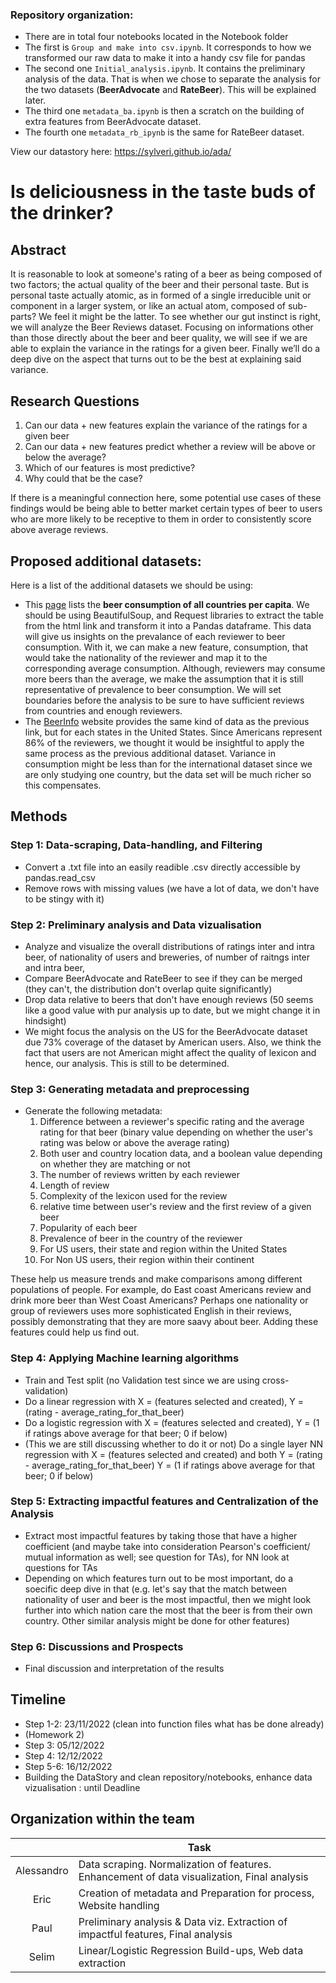 ### Repository organization:
* There are in total four notebooks located in the Notebook folder
 * The first is <code>Group and make into csv.ipynb</code>. It corresponds to how we transformed our raw data to make it into a handy csv file for pandas
 * The second one <code>Initial_analysis.ipynb</code>. It contains the preliminary analysis of the data. That is when we chose to separate the analysis for the two datasets (__BeerAdvocate__ and __RateBeer__). This will be explained later.
 * The third one <code>metadata_ba.ipynb</code> is then a scratch on the building of extra features from BeerAdvocate dataset.
 * The fourth one <code>metadata_rb_ipynb</code> is the same for RateBeer dataset.

View our datastory here: https://sylveri.github.io/ada/
# Is deliciousness in the taste buds of the drinker? 

## Abstract
It is reasonable to look at someone's rating of a beer as being composed of two factors; the actual quality of the beer and their personal taste. But is personal taste actually atomic, as in formed of a single irreducible unit or component in a larger system, or like an actual atom, composed of sub-parts? 
We feel it might be the latter.
To see whether our gut instinct is right, we will analyze the Beer Reviews dataset. Focusing on informations other than those directly about the beer and beer quality, we will see if we are able to explain the variance in the ratings for a given beer. Finally we’ll do a deep dive on the aspect that turns out to be the best at explaining said variance.


## Research Questions
1) Can our data + new features explain the variance of the ratings for a given beer
2) Can our data + new features predict whether a review will be above or below the average?
3) Which of our features is most predictive?
4) Why could that be the case?

If there is a meaningful connection here, some potential use cases of these findings would be being able to better market certain types of beer to users who are more likely to be receptive to them in order to consistently score above average reviews.

## Proposed additional datasets:
Here is a list of the additional datasets we should be using:
  * This [page](https://en.wikipedia.org/wiki/List_of_countries_by_beer_consumption_per_capita) lists the __beer consumption of all countries per capita__. We should be using BeautifulSoup, and Request libraries to extract the table from the html link and transform it into a Pandas dataframe. This data will give us insights on the prevalance of each reviewer to beer consumption. With it, we can make a new feature, consumption, that would take the nationality of the reviewer and map it to the corresponding average consumption. Although, reviewers may consume more beers than the average, we make the assumption that it is still representative of prevalence to beer consumption. We will set boundaries before the analysis to be sure to have sufficient reviews from countries and enough reviewers.
  * The [BeerInfo](https://beerinfo.com/beer-consumption-by-state-per-capita/) website provides the same kind of data as the previous link, but for each states in the United States. Since Americans represent 86% of the reviewers, we thought it would be insightful to apply the same process as the previous additional dataset. Variance in consumption might be less than for the international dataset since we are only studying one country, but the data set will be much richer so this compensates.

## Methods
### Step 1: Data-scraping, Data-handling, and Filtering

* Convert a .txt file into an easily readible .csv directly accessible  by pandas.read_csv
* Remove rows with missing values (we have a lot of data, we don't have to be stingy with it)

### Step 2: Preliminary analysis and Data vizualisation

* Analyze and visualize the overall distributions of ratings inter and intra beer, of nationality of users and breweries, of number of raitngs inter and intra beer, 
* Compare BeerAdvocate and RateBeer to see if they can be merged (they can't, the distribution don't overlap quite significantly)
* Drop data relative to beers that don't have enough reviews (50 seems like a good value with pur analysis up to date, but we might change it in hindsight)
* We might focus the analysis on the US for the BeerAdvocate dataset due 73% coverage of the dataset by American users. Also, we think the fact that users are not American might affect the quality of lexicon and hence, our analysis. This is still to be determined.

### Step 3: Generating metadata and preprocessing
- Generate the following metadata:
  1. Difference between a reviewer's specific rating and the average rating for that beer (binary value depending on whether the user's rating was below or above the average rating)
  2. Both user and country location data, and a boolean value depending on whether they are matching or not
  3. The number of reviews written by each reviewer
  4. Length of review
  5. Complexity of the lexicon used for the review 
  6. relative time between user's review and the first review of a given beer
  7. Popularity of each beer
  8. Prevalence of beer in the country of the reviewer
  9. For US users, their state and region within the United States
  10. For Non US users, their region within their continent  
  
These help us measure trends and make comparisons among different populations of people. For example, do East coast Americans review and drink more beer than West Coast Americans? Perhaps one nationality or group of reviewers uses more sophisticated English in their reviews, possibly demonstrating that they are more saavy about beer. Adding these features could help us find out.

### Step 4: Applying Machine learning algorithms

* Train and Test split (no Validation test since we are using cross-validation)
* Do a linear regression with X = (features selected and created), Y = (rating - average_rating_for_that_beer)
* Do a logistic regression with X = (features selected and created), Y = (1 if ratings above average for that beer; 0 if below)
* (This we are still discussing whether to do it or not) Do a single layer NN regression with  X = (features selected and created) and both Y = (rating - average_rating_for_that_beer)  Y = (1 if ratings above average for that beer; 0 if below)

### Step 5: Extracting impactful features and Centralization of the Analysis

* Extract most impactful features by taking those that have a higher coefficient (and maybe take into consideration Pearson's coefficient/ mutual information as well; see question for TAs), for NN look at questions for TAs
* Depending on which features turn out to be most important, do a soecific deep dive in that (e.g. let's say that the match between nationality of user and beer is the most impactful, then we might look further into which nation care the most that the beer is from their own country. Other similar analysis might be done for other features)

### Step 6: Discussions and Prospects

* Final discussion and interpretation of the results



##  Timeline

* Step 1-2: 23/11/2022 (clean into function files what has be done already)
* (Homework 2)
* Step 3: 05/12/2022 
* Step 4: 12/12/2022
* Step 5-6: 16/12/2022
* Building the DataStory and clean repository/notebooks, enhance data vizualisation : until Deadline

## Organization within the team
| | Task |
| :---:|---|
| Alessandro| Data scraping. Normalization of features. Enhancement of data visualization, Final analysis|
| Eric | Creation of metadata and Preparation for process, Website handling|
| Paul | Preliminary analysis & Data viz. Extraction of impactful features, Final analysis|
| Selim | Linear/Logistic Regression Build-ups, Web data extraction|

